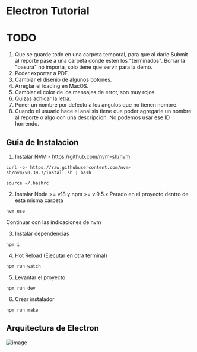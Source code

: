 # Electron Tutorial

# TODO
1. Que se guarde todo en una carpeta temporal, para que al darle Submit al reporte pase a una carpeta donde esten los "terminados". Borrar la "basura" no importa, solo tiene que servir para la demo.
2. Poder exportar a PDF.
3. Cambiar el disenio de algunos botones.
4. Arreglar el loading en MacOS.
5. Cambiar el color de los mensajes de error, son muy rojos.
6. Quizas achicar la letra.
7. Poner un nombre por defecto a los angulos que no tienen nombre.
8. Cuando el usuario hace el analisis tiene que poder agregarle un nombre al reporte o algo con una descripcion. No podemos usar ese ID horrendo.

## Guia de Instalacion

1. Instalar NVM - https://github.com/nvm-sh/nvm
```
curl -o- https://raw.githubusercontent.com/nvm-sh/nvm/v0.39.7/install.sh | bash
```
```
source ~/.bashrc
```

2. Instalar Node >= v18 y npm >= v.9.5.x
Parado en el proyecto dentro de esta misma carpeta
```
nvm use
```
Continuar con las indicaciones de nvm

3. Instalar dependencias
```
npm i
```

4. Hot Reload
(Ejecutar en otra terminal)
```
npm run watch
```

5. Levantar el proyecto
```
npm run dev
````

6. Crear instalador
```
npm run make
```

## Arquitectura de Electron
![image](https://github.com/guidogimeno/electron-app/assets/36056989/0a92ba05-8719-416e-998d-0965a7f80e88)

